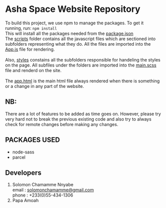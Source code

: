 # Asha Space Website Repository
To build this project, we use npm to manage the packages. To get it running, run:
`npm install`
<br/>
This will install all the packages needed from the [package.json](https://github.com/Von-sledge/Juno_project/blob/main/package.json)
<br/>
The [scripts](https://github.com/Von-sledge/Juno_project/blob/main/scripts) folder contains all the javascript files which are sectioned into subfolders representing what they do. All the files are imported into the [App.js](https://github.com/Von-sledge/Juno_project/blob/main/scripts/App.js) file for rendering.
<br/>
<br/>
Also, [styles](https://github.com/Von-sledge/Juno_project/blob/main/styles) constains all the subfolders responsible for handeling the styles on the page. All subfiles under the folders are imported into the [main.scss](https://github.com/Von-sledge/Juno_project/blob/main/styles/main.scss) file and renderd on the site.
<br/>
<br/>
The [app.html](https://github.com/Von-sledge/Juno_project/blob/main/app.html) is the main html file always rendered when there is something or a change in any part of the website.


## NB:
There are a lot of features to be added as time goes on. However, please try very hard not to break the previous existing code and also try to always check for remote changes before making any changes.

## PACKAGES USED
- node-sass
- parcel

## Developers
1. Solomon Chamamme Nnyabe <br/>
email : solomonchamamme@gmail.com <br/>
phone : +233(0)55-434-1306 <br/>
2. Papa Amoah
